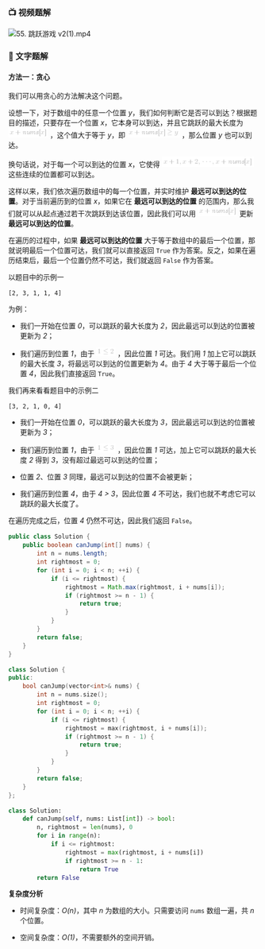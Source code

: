 ### 📺 视频题解
![55. 跳跃游戏 v2(1).mp4](faf3fd9c-dbee-4d4f-8acd-975b78a5bb35)

### 📖 文字题解
#### 方法一：贪心

我们可以用贪心的方法解决这个问题。

设想一下，对于数组中的任意一个位置 *y*，我们如何判断它是否可以到达？根据题目的描述，只要存在一个位置 *x*，它本身可以到达，并且它跳跃的最大长度为 ![x+\textit{nums}\[x\] ](./p__x_+_textit{nums}_x__.png) ，这个值大于等于 *y*，即 ![x+\textit{nums}\[x\]\geqy ](./p__x_+_textit{nums}_x__geq_y_.png) ，那么位置 *y* 也可以到达。

换句话说，对于每一个可以到达的位置 *x*，它使得 ![x+1,x+2,\cdots,x+\textit{nums}\[x\] ](./p__x+1,_x+2,_cdots,_x+textit{nums}_x__.png)  这些连续的位置都可以到达。

这样以来，我们依次遍历数组中的每一个位置，并实时维护 **最远可以到达的位置**。对于当前遍历到的位置 *x*，如果它在 **最远可以到达的位置** 的范围内，那么我们就可以从起点通过若干次跳跃到达该位置，因此我们可以用 ![x+\textit{nums}\[x\] ](./p__x_+_textit{nums}_x__.png)  更新 **最远可以到达的位置**。

在遍历的过程中，如果 **最远可以到达的位置** 大于等于数组中的最后一个位置，那就说明最后一个位置可达，我们就可以直接返回 `True` 作为答案。反之，如果在遍历结束后，最后一个位置仍然不可达，我们就返回 `False` 作为答案。

以题目中的示例一

```
[2, 3, 1, 1, 4]
```

为例：

- 我们一开始在位置 *0*，可以跳跃的最大长度为 *2*，因此最远可以到达的位置被更新为 *2*；

- 我们遍历到位置 *1*，由于 ![1\leq2 ](./p__1_leq_2_.png) ，因此位置 *1* 可达。我们用 *1* 加上它可以跳跃的最大长度 *3*，将最远可以到达的位置更新为 *4*。由于 *4* 大于等于最后一个位置 *4*，因此我们直接返回 `True`。

我们再来看看题目中的示例二

```
[3, 2, 1, 0, 4]
```

- 我们一开始在位置 *0*，可以跳跃的最大长度为 *3*，因此最远可以到达的位置被更新为 *3*；

- 我们遍历到位置 *1*，由于 ![1\leq3 ](./p__1_leq_3_.png) ，因此位置 *1* 可达，加上它可以跳跃的最大长度 *2* 得到 *3*，没有超过最远可以到达的位置；

- 位置 *2*、位置 *3* 同理，最远可以到达的位置不会被更新；

- 我们遍历到位置 *4*，由于 *4 > 3*，因此位置 *4* 不可达，我们也就不考虑它可以跳跃的最大长度了。

在遍历完成之后，位置 *4* 仍然不可达，因此我们返回 `False`。

```Java [sol1-Java]
public class Solution {
    public boolean canJump(int[] nums) {
        int n = nums.length;
        int rightmost = 0;
        for (int i = 0; i < n; ++i) {
            if (i <= rightmost) {
                rightmost = Math.max(rightmost, i + nums[i]);
                if (rightmost >= n - 1) {
                    return true;
                }
            }
        }
        return false;
    }
}
```
```C++ [sol1-C++]
class Solution {
public:
    bool canJump(vector<int>& nums) {
        int n = nums.size();
        int rightmost = 0;
        for (int i = 0; i < n; ++i) {
            if (i <= rightmost) {
                rightmost = max(rightmost, i + nums[i]);
                if (rightmost >= n - 1) {
                    return true;
                }
            }
        }
        return false;
    }
};
```
```Python [sol1-Python3]
class Solution:
    def canJump(self, nums: List[int]) -> bool:
        n, rightmost = len(nums), 0
        for i in range(n):
            if i <= rightmost:
                rightmost = max(rightmost, i + nums[i])
                if rightmost >= n - 1:
                    return True
        return False
```

**复杂度分析**

- 时间复杂度：*O(n)*，其中 *n* 为数组的大小。只需要访问 `nums` 数组一遍，共 *n* 个位置。

- 空间复杂度：*O(1)*，不需要额外的空间开销。